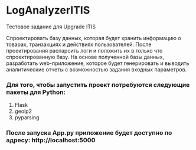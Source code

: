 # LogAnalyzerITIS
Тестовое задание для Upgrade ITIS

Cпроектировать базу данных, которая будет хранить информацию о товарах, транзакциях и действиях пользователей. После проектирования распарсить логи и положить их в только что спроектированную базу. На основе полученной базы данных, разработать web-приложение, которое будет генерировать и выводить аналитические отчеты с возможностью задания входных параметров. 


### Для того, чтобы запустить проект потребуются следующие пакеты для Python:
1) Flask
2) geoip2
3) pyparsing

### После запуска App.py приложение будет доступно по адресу: http://localhost:5000
